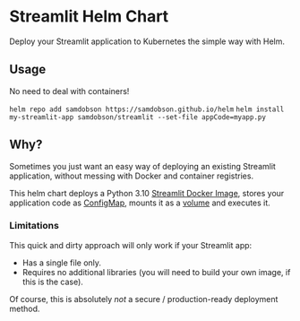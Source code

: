# Streamlit Helm Chart

Deploy your Streamlit application to Kubernetes the simple way with Helm.

## Usage

No need to deal with containers!

`helm repo add samdobson https://samdobson.github.io/helm`
`helm install my-streamlit-app samdobson/streamlit --set-file appCode=myapp.py`

## Why?

Sometimes you just want an easy way of deploying an existing Streamlit application, without messing with Docker and container registries.

This helm chart deploys a Python 3.10 [Streamlit Docker Image](https://hub.docker.com/repository/docker/samdobson/streamlit), stores your application code as [ConfigMap](https://kubernetes.io/docs/concepts/configuration/configmap/), mounts it as a [volume](https://kubernetes.io/docs/concepts/storage/volumes/) and executes it.

### Limitations

This quick and dirty approach will only work if your Streamlit app:

* Has a single file only.
* Requires no additional libraries (you will need to build your own image, if this is the case).

Of course, this is absolutely *not* a secure / production-ready deployment method.
